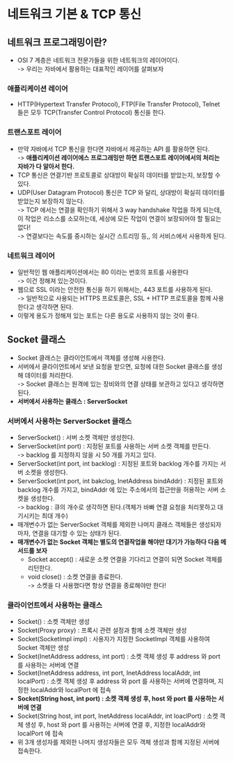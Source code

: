 # 네트워크 기본 & TCP 통신

## 네트워크 프로그래밍이란?

* OSI 7 계층은 네트워크 전문가들을 위한 네트워크의 레이어이다.\
  \-> 우리는 자바에서 활용하는 대표적인 레이어를 살펴보자

### 애플리케이션 레이어

* HTTP(Hypertext Transfer Protocol), FTP(File Transfer Protocol), Telnet 들은 모두 TCP(Transfer Control Protocol) 통신을 한다.

### 트랜스포트 레이어

* 만약 자바에서 TCP 통신을 한다면 자바에서 제공하는 API 를 활용하면 된다.\
  \-> **애플리케이션 레이어에스 프로그래밍만 하면 트랜스포트 레이어에서의 처리는 자바가 다 알아서 한다.**
* TCP 통신은 연결기반 프로토콜로 상대방이 확실히 데이터를 받았는지, 보장할 수 있다.
* UDP(User Datagram Protocol) 통신은 TCP 와 달리, 상대방이 확실히 데이터를 받았는지 보장하지 않는다.\
  \-> TCP 에서는 연결을 확인하기 위해서 3 way handshake 작업을 하게 되는데, 이 작업은 리소스를 소모하는데, 세상에 모든 작업이 연결이 보장되어야 할 필요는 없다!\
  \-> 연결보다는 속도를 중시하는 실시간 스트리밍 등,, 의 서비스에서 사용하게 된다.

### 네트워크 레이어

* 일반적인 웹 애플리케이션에서는 80 이라는 번호의 포트를 사용한다\
  \-> 이건 정해져 있는것이다.
* 웹으로 SSL 이라는 안전한 통신을 하기 위해서는, 443 포트를 사용하게 된다.\
  \-> 일반적으로 사용되는 HTTPS 프로토콜은, SSL + HTTP 프로토콜을 함께 사용한다고 생각하면 된다.
* 이렇게 용도가 정해져 있는 포트는 다른 용도로 사용하지 않는 것이 좋다.

## Socket 클래스

* Socket 클래스는 클라이언트에서 객체를 생성해 사용한다.
* 서버에서 클라이언트에서 보낸 요청을 받으면, 요청에 대한 Socket 클래스를 생성해 데이터를 처리한다.\
  \-> Socket 클래스는 원격에 있는 장비와의 연결 상태를 보관하고 있다고 생각하면 된다.
* **서버에서 사용하는 클래스 : ServerSocket**

### 서버에서 사용하는 ServerSocket 클래스

* ServerSocket() : 서버 소켓 객체만 생성한다.
* ServerSocket(int port) : 지정된 포트를 사용하는 서버 소켓 객체를 만든다.\
  \-> backlog 를 지정하지 않을 시 50 개를 가지고 있다.
* ServerSocket(int port, int backlog) : 지정된 포트와 backlog 개수를 가지는 서버 소켓을 생성한다.
* ServerSocket(int port, int bakclog, InetAddress bindAddr) : 지정된 포트와 backlog 개수를 가지고, bindAddr 에 있는 주소에서의 접근만을 허용하는 서버 소켓을 생성한다.\
  \-> backlog : 큐의 개수로 생각하면 된다.(객체가 바빠 연결 요청을 처리못하고 대기시키는 최대 개수)
* 매개변수가 없는 ServerSocket 객체를 제외한 나머지 클래스 객체들은 생성되자마자, 연결을 대기할 수 있는 상태가 된다.
* **매개변수가 없는 Socket 객체는 별도의 연결작업을 해야만 대기가 가능하다 다음 메서드를 보자**
  * Socket accept() : 새로운 소켓 연결을 기다리고 연결이 되면 Socket 객체를 리턴한다.
  * void close() : 소켓 연결을 종료한다.\
    \-> 소켓을 다 사용했다면 항상 연결을 종료해야만 한다!

### 클라이언트에서 사용하는 클래스

* Socket() : 소켓 객체만 생성
* Socket(Proxy proxy) : 프록시 관련 설정과 함께 소켓 객체만 생성
* Socket(SocketImpl impl) : 사용자가 지정한 SocketImpl 객체를 사용하여 Socket 객체만 생성
* Socket(InetAddress address, int port) : 소켓 객체 생성 후 address 와 port 를 사용하는 서버에 연결
* Socket(InetAddress address, int port, InetAddress localAddr, int localPort) : 소켓 객체 생성 후 address 와 port 를 사용하는 서버에 연결하며, 지정한 localAddr와 localPort 에 접속
* **Socket(String host, int port) : 소켓 객체 생성 후, host 와 port 를 사용하는 서버에 연결**
* Socket(String host, int port, InetAddress localAddr, int loaclPort) : 소켓 객체 생성 후, host 와 port 를 사용하는 서버에 연결 후, 지정한 localAddr와 localPort 에 접속
* 위 3개 생성자를 제외한 나머지 생성자들은 모두 객체 생성과 함께 지정된 서버에 접속한다.
